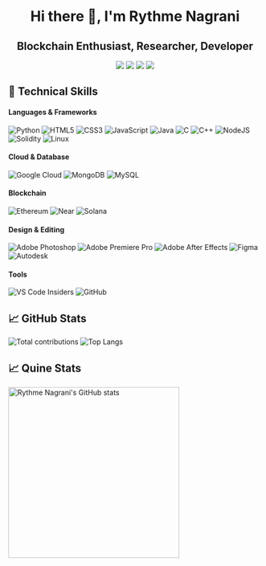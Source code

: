 
<h1 align="center">Hi there 👋, I'm Rythme Nagrani</h1>
<h2 align="center">Blockchain Enthusiast, Researcher, Developer</h2>

<div id="socials" align="center">
     <a href="https://www.linkedin.com/in/rythme-nagrani-170ab1265/"><img src="https://user-images.githubusercontent.com/76098066/186728913-a66ef85f-4644-4e3a-b847-98309c8cff42.svg"></a>
     <a href="https://www.twitter.com/RythmeNagr64107"><img src="https://user-images.githubusercontent.com/76098066/186728901-a4d90f01-2cdf-45c1-a1b3-73467c3d2698.svg"></a>
     <a href="https://www.github.com/rythmern02"><img src="https://img.shields.io/badge/github-%23121011.svg?style=for-the-badge&logo=github&logoColor=white"></a>
     <a href="https://www.medium.com/@rythmenagrani"><img src="https://img.shields.io/badge/medium-%23121011.svg?style=for-the-badge&logo=medium&logoColor=white"></a>
</div>
  
## 💼 Technical Skills

#### Languages & Frameworks
![Python](https://img.shields.io/badge/python-3670A0?style=for-the-badge&logo=python&logoColor=ffdd54)
![HTML5](https://img.shields.io/badge/html5-%23E34F26.svg?style=for-the-badge&logo=html5&logoColor=white)
![CSS3](https://img.shields.io/badge/css3-%231572B6.svg?style=for-the-badge&logo=css3&logoColor=white)
![JavaScript](https://img.shields.io/badge/javascript-%23323330.svg?style=for-the-badge&logo=javascript&logoColor=%23F7DF1E)
![Java](https://img.shields.io/badge/Java-ED8B00?style=for-the-badge&logo=java&logoColor=white)
![C](https://img.shields.io/badge/c-%2300599C.svg?style=for-the-badge&logo=c&logoColor=white)
![C++](https://img.shields.io/badge/c++-%2300599C.svg?style=for-the-badge&logo=c%2B%2B&logoColor=white)
![NodeJS](https://img.shields.io/badge/node.js-6DA55F?style=for-the-badge&logo=node.js&logoColor=white)
![Solidity](https://img.shields.io/badge/Solidity-%23363636.svg?style=for-the-badge&logo=solidity&logoColor=white)
![Linux](https://img.shields.io/badge/Linux-FCC624?style=for-the-badge&logo=linux&logoColor=black)

#### Cloud & Database
![Google Cloud](https://img.shields.io/badge/GoogleCloud-%234285F4.svg?style=for-the-badge&logo=google-cloud&logoColor=white)
![MongoDB](https://img.shields.io/badge/MongoDB-%234ea94b.svg?style=for-the-badge&logo=mongodb&logoColor=white)
![MySQL](https://img.shields.io/badge/mysql-%2300f.svg?style=for-the-badge&logo=mysql&logoColor=white)

#### Blockchain
![Ethereum](https://img.shields.io/badge/Ethereum-3C3C3D?style=for-the-badge&logo=ethereum&logoColor=8A8A8A)
![Near](https://img.shields.io/badge/Near-3C3C3D?style=for-the-badge&logo=NEAR&logoColor=8A8A8A)
![Solana](https://img.shields.io/badge/SOLANA-3C3C3D?style=for-the-badge&logo=SOLANA&logoColor=8A8A8A)

#### Design & Editing
![Adobe Photoshop](https://img.shields.io/badge/adobe%20photoshop-%2331A8FF.svg?style=for-the-badge&logo=adobe%20photoshop&logoColor=white)
![Adobe Premiere Pro](https://img.shields.io/badge/Adobe%20Premiere%20Pro-9999FF.svg?style=for-the-badge&logo=Adobe%20Premiere%20Pro&logoColor=white)
![Adobe After Effects](https://img.shields.io/badge/Adobe%20After%20Effects-9999FF.svg?style=for-the-badge&logo=Adobe%20After%20Effects&logoColor=white)
![Figma](https://img.shields.io/badge/figma-%23F24E1E.svg?style=for-the-badge&logo=figma&logoColor=white)
![Autodesk](https://img.shields.io/badge/Autodesk-0696D7.svg?style=for-the-badge&logo=Autodesk&logoColor=white)

#### Tools
![VS Code Insiders](https://img.shields.io/badge/VS%20Code%20Insiders-35b393.svg?style=for-the-badge&logo=visual-studio-code&logoColor=white)
![GitHub](https://img.shields.io/badge/github-%23121011.svg?style=for-the-badge&logo=github&logoColor=white)

## 📈 GitHub Stats
![Total contributions](https://github-readme-streak-stats.herokuapp.com/?user=rythmern02)
![Top Langs](https://github-readme-stats.vercel.app/api/top-langs/?username=rythmern02&layout=compact&theme=vision-friendly-dark)

## 📈 Quine Stats
<a href="https://quine.sh/profile/rythmern02"><img src="https://stats.quine.sh/rythmern02/github" alt="Rythme Nagrani's GitHub stats" width="340px"></a>

